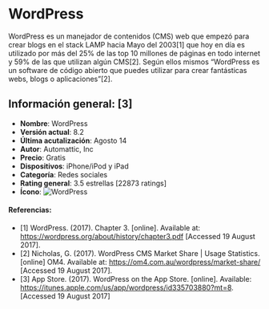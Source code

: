 # WordPress

WordPress es un manejador de contenidos (CMS) web que empezó para crear blogs
en el stack LAMP hacia Mayo del 2003[1] que hoy en día es utilizado por más del
25% de las top 10 millones de páginas en todo internet y 59% de las que
utilizan algún CMS[2]. Según ellos mismos “WordPress es un software de código
abierto que puedes utilizar para crear fantásticas webs, blogs o
aplicaciones”[2].

## Información general: [3]
- **Nombre**: WordPress
- **Versión actual**: 8.2
- **Última acutalización**: Agosto 14
- **Autor**: Automattic, Inc
- **Precio**: Gratis
- **Dispositivos**: iPhone/iPod y iPad
- **Categoría**: Redes sociales
- **Rating general**: 3.5 estrellas [22873 ratings]
- **Ícono**: ![WordPress](http://is1.mzstatic.com/image/thumb/Purple128/v4/ce/48/ef/ce48efdf-7723-80f9-c361-cd9556bddf83/source/175x175bb.jpg)

#### Referencias:
- [1] WordPress. (2017). Chapter 3. [online]. Available at:
https://wordpress.org/about/history/chapter3.pdf [Accessed 19 August 2017].
- [2] Nicholas, G. (2017). WordPress CMS Market Share | Usage Statistics.
[online] OM4. Available at: https://om4.com.au/wordpress/market-share/ [Accessed 19 August 2017].
- [3] App Store. (2017). WordPress on the App Store. [online]. Available: https://itunes.apple.com/us/app/wordpress/id335703880?mt=8. [Accessed 19 August 2017]

